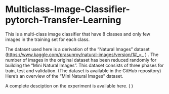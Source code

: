 # Multiclass-Image-Classifier-pytorch-Transfer-Learning

This is a multi-class image classifier that have 8 classes and only few images in the training set for each class.

The dataset used here is a derivation of the “Natural Images” dataset (https://www.kaggle.com/prasunroy/natural-images/version/1#_=_ )  . 
The number of images in the original dataset has been reduced randomly for building the “Mini Natural Images”. This dataset consists of three phases for train, test and validation.  (The dataset is available in the GitHub repository) 
Here’s an overview of the “Mini Natural Images” dataset.

A complete desciption on the experiment is available here. (  )

